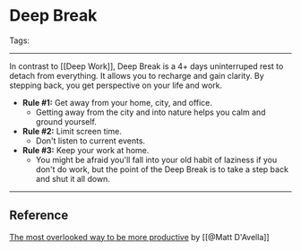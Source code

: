 # Deep Break

Tags:

---

In contrast to [[Deep Work]], Deep Break is a 4+ days uninterruped rest to detach from everything. It allows you to recharge and gain clarity. By stepping back, you get perspective on your life and work.

- **Rule \#1:** Get away from your home, city, and office.
	- Getting away from the city and into nature helps you calm and ground yourself.
- **Rule \#2:** Limit screen time.
	- Don't listen to current events.
- **Rule \#3:** Keep your work at home.
	- You might be afraid you'll fall into your old habit of laziness if you don't do work, but the point of the Deep Break is to take a step back and shut it all down.

---

## Reference
[The most overlooked way to be more productive](https://www.youtube.com/watch?v=JU4leSqbvDA) by [[@Matt D'Avella]]